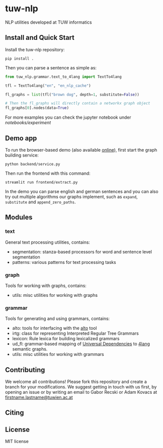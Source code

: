 # tuw-nlp

NLP utilities developed at TUW informatics

## Install and Quick Start
Install the tuw-nlp repository:

```
pip install .
```

Then you can parse a sentence as simple as:

```python
from tuw_nlp.grammar.text_to_4lang import TextTo4lang

tfl = TextTo4lang("en", "en_nlp_cache")

fl_graphs = list(tfl("brown dog", depth=1, substitute=False))

# Then the fl_graphs will directly contain a networkx graph object
fl_graphs[0].nodes(data=True)

```
For more examples you can check the jupyter notebook under *notebooks/experiment*

## Demo app

To run the browser-based demo (also available [online](https://ir-group.ec.tuwien.ac.at/fourlang)), first start the graph building service:

```
python backend/service.py
```

Then run the frontend with this command:

```
streamlit run frontend/extract.py
```

In the demo you can parse english and german sentences and you can also try out multiple algorithms our graphs implement, such as `expand`, `substitute` and `append_zero_paths`.

## Modules

### text 

General text processing utilities, contains:
- segmentation: stanza-based processors for word and sentence level segmentation
- patterns: various patterns for text processing tasks 

### graph
Tools for working with graphs, contains:
- utils: misc utilities for working with graphs

### grammar
Tools for generating and using grammars, contains:
- alto: tools for interfacing with the [alto](https://github.com/coli-saar/alto) tool
- irtg: class for representing Interpreted Regular Tree Grammars
- lexicon: Rule lexica for building lexicalized grammars
- ud_fl: grammar-based mapping of [Universal Dependencies](https://universaldependencies.org/) to [4lang]() semantic graphs.
- utils: misc utilities for working with grammars

## Contributing

We welcome all contributions! Please fork this repository and create a branch for your modifications. We suggest getting in touch with us first, by opening an issue or by writing an email to Gabor Recski or Adam Kovacs at firstname.lastname@tuwien.ac.at

## Citing

## License 

MIT license
